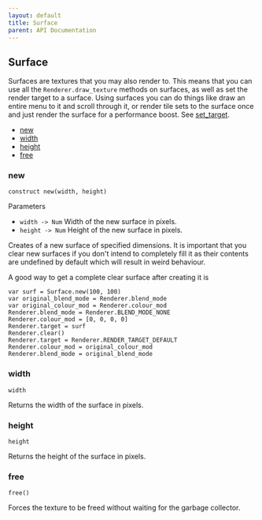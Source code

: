 ```yaml
---
layout: default
title: Surface
parent: API Documentation
---
```


## Surface
Surfaces are textures that you may also render to. This means that you can use all
the `Renderer.draw_texture` methods on surfaces, as well as set the render target
to a surface. Using surfaces you can do things like draw an entire menu to it and
scroll through it, or render tile sets to the surface once and just render the surface
for a performance boost. See [set_target](Renderer.md#set_target).

+ [new](#new)
+ [width](#width)
+ [height](#height)
+ [free](#free)

### new
`construct new(width, height)`

Parameters
 + `width -> Num` Width of the new surface in pixels.
 + `height -> Num` Height of the new surface in pixels.

Creates of a new surface of specified dimensions. It is important that you clear
new surfaces if you don't intend to completely fill it as their contents are undefined
by default which will result in weird behaviour.

A good way to get a complete clear surface after creating it is

    var surf = Surface.new(100, 100)
    var original_blend_mode = Renderer.blend_mode
    var original_colour_mod = Renderer.colour_mod
    Renderer.blend_mode = Renderer.BLEND_MODE_NONE
    Renderer.colour_mod = [0, 0, 0, 0]
    Renderer.target = surf
    Renderer.clear()
    Renderer.target = Renderer.RENDER_TARGET_DEFAULT
    Renderer.colour_mod = original_colour_mod
    Renderer.blend_mode = original_blend_mode

### width
`width`

Returns the width of the surface in pixels.

### height
`height`

Returns the height of the surface in pixels.

### free
`free()`

Forces the texture to be freed without waiting for the garbage collector.

